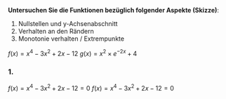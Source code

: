 **Untersuchen Sie die Funktionen bezüglich folgender Aspekte (Skizze)**:
1. Nullstellen und y-Achsenabschnitt
2. Verhalten an den Rändern
3. Monotonie verhalten / Extrempunkte

$f(x)=x^4-3x^2+2x-12$
$g(x)=x^2 \times e^{-2x} +4$

### 1.
$f(x)=x^4-3x^2+2x-12=0$
$f(x)=x^4-3x^2+2x-12=0$